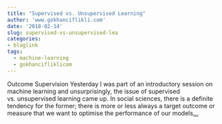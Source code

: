 ```yaml
---
title: "Supervised vs. Unsupervised Learning"
author: 'www.gokhanciflikli.com'
date: '2018-02-14'
slug: supervised-vs-unsupervised-lea
categories:
- bloglink
tags:
  - machine-learning
  - gokhancifliklicom
---
```


Outcome Supervision Yesterday I was part of an introductory session on machine learning and unsurprisingly, the issue of supervised vs. unsupervised learning came up. In social sciences, there is a definite tendency for the former; there is more or less always a target outcome or measure that we want to optimise the performance of our models[... <i class="fas fa-external-link-alt"></i>](https://www.gokhan.io/post/learning-brexit/)


